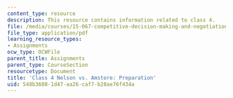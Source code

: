 ```yaml
---
content_type: resource
description: This resource contains information related to class 4.
file: /media/courses/15-067-competitive-decision-making-and-negotiation-spring-2011/548b36081d47aa26caf7b28ae76f434a_MIT15_067S11_Cl4_Nel_Am_PR.pdf
file_type: application/pdf
learning_resource_types:
- Assignments
ocw_type: OCWFile
parent_title: Assignments
parent_type: CourseSection
resourcetype: Document
title: 'Class 4 Nelson vs. Amstore: Preparation'
uid: 548b3608-1d47-aa26-caf7-b28ae76f434a
---
```

